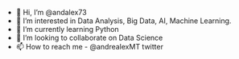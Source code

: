 - 👋 Hi, I’m @andalex73
- 👀 I’m interested in Data Analysis, Big Data, AI, Machine Learning.
- 🌱 I’m currently learning Python
- 💞️ I’m looking to collaborate on Data Science
- 📫 How to reach me - @andrealexMT twitter

<!---
andalex73/andalex73 is a ✨ special ✨ repository because its `README.md` (this file) appears on your GitHub profile.
You can click the Preview link to take a look at your changes.
--->
